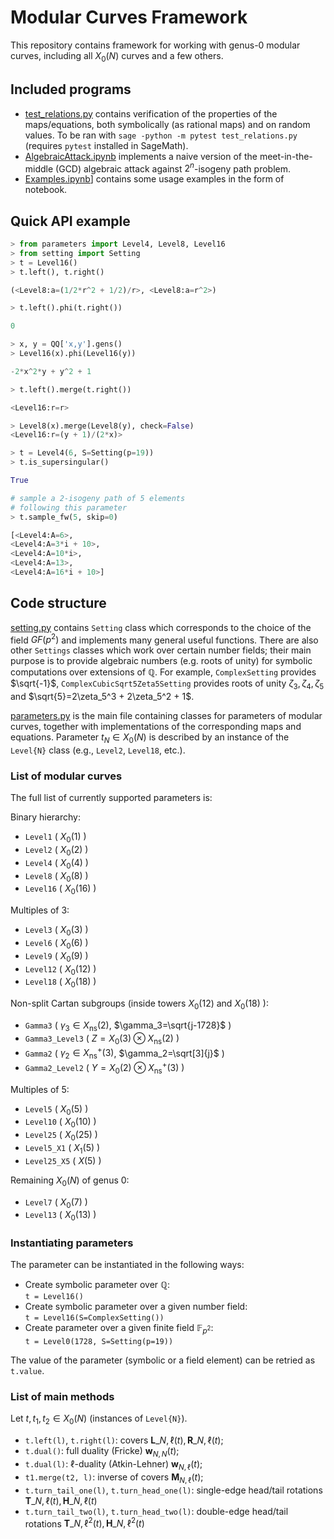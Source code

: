 # Modular Curves Framework

This repository contains framework for working with genus-0 modular curves, including all $X_0(N)$ curves and a few others.

## Included programs

- [test_relations.py](./test_relations.py) contains verification of the properties of the maps/equations, both symbolically (as rational maps) and on random values. To be ran with `sage -python -m pytest test_relations.py` (requires `pytest` installed in SageMath).
- [AlgebraicAttack.ipynb](./AlgebraicAttack.ipynb) implements a naive version of the meet-in-the-middle (GCD) algebraic attack against $2^n$-isogeny path problem.
- [Examples.ipynb](./Examples.ipynb)] contains some usage examples in the form of notebook.

## Quick API example

```python
> from parameters import Level4, Level8, Level16
> from setting import Setting
> t = Level16()
> t.left(), t.right()

(<Level8:a=(1/2*r^2 + 1/2)/r>, <Level8:a=r^2>)

> t.left().phi(t.right())

0

> x, y = QQ['x,y'].gens()
> Level16(x).phi(Level16(y))

-2*x^2*y + y^2 + 1

> t.left().merge(t.right())

<Level16:r=r>

> Level8(x).merge(Level8(y), check=False)
<Level16:r=(y + 1)/(2*x)>

> t = Level4(6, S=Setting(p=19))
> t.is_supersingular()

True

# sample a 2-isogeny path of 5 elements
# following this parameter
> t.sample_fw(5, skip=0)

[<Level4:A=6>,
<Level4:A=3*i + 10>,
<Level4:A=10*i>,
<Level4:A=13>,
<Level4:A=16*i + 10>]
```

## Code structure

[setting.py](./setting.py) contains `Setting` class which corresponds to the choice of the field $GF(p^2)$ and implements many general useful functions. There are also other `Settings` classes which work over certain number fields; their main purpose is to provide algebraic numbers (e.g. roots of unity) for symbolic computations over extensions of $\mathbb{Q}$. For example, `ComplexSetting` provides $\sqrt{-1}$, `ComplexCubicSqrt5Zeta5Setting` provides roots of unity $\zeta_3,\zeta_4,\zeta_5$ and $\sqrt{5}=2\zeta_5^3 + 2\zeta_5^2 + 1$.

[parameters.py](./parameters.py) is the main file containing classes for parameters of modular curves, together with implementations of the corresponding maps and equations. Parameter $t_N \in X_0(N)$ is described by an instance of the `Level{N}` class (e.g., `Level2`, `Level18`, etc.).

### List of modular curves

The full list of currently supported parameters is:

Binary hierarchy:
- `Level1` ( $X_0(1)$ )
- `Level2` ( $X_0(2)$ )
- `Level4` ( $X_0(4)$ )
- `Level8` ( $X_0(8)$ )
- `Level16` ( $X_0(16)$ )

Multiples of 3:
- `Level3` ( $X_0(3)$ )
- `Level6` ( $X_0(6)$ )
- `Level9` ( $X_0(9)$ )
- `Level12` ( $X_0(12)$ )
- `Level18` ( $X_0(18)$ )

Non-split Cartan subgroups (inside towers $X_0(12)$ and $X_0(18)$ ):
- `Gamma3` ( $\gamma_3 \in X_{\mathrm{ns}}(2)$, $\gamma_3=\sqrt{j-1728}$ )
- `Gamma3_Level3` ( $Z=X_0(3)\otimes X_{\mathrm{ns}}(2)$ )
- `Gamma2` ( $\gamma_2 \in X_{\mathrm{ns}}^+(3)$, $\gamma_2=\sqrt[3]{j}$ )
- `Gamma2_Level2` ( $Y=X_0(2)\otimes X_{\mathrm{ns}}^+(3)$ )

Multiples of 5:
- `Level5` ( $X_0(5)$ )
- `Level10` ( $X_0(10)$ )
- `Level25` ( $X_0(25)$ )
- `Level5_X1` ( $X_1(5)$ )
- `Level25_X5` ( $X(5)$ )

Remaining $X_0(N)$ of genus 0:
- `Level7` ( $X_0(7)$ )
- `Level13` ( $X_0(13)$ )


### Instantiating parameters

The parameter can be instantiated in the following ways:

- Create symbolic parameter over $\mathbb{Q}$:\
  `t = Level16()`
- Create symbolic parameter over a given number field:\
  `t = Level16(S=ComplexSetting())`
- Create parameter over a given finite field $\mathbb{F}_{p^2}$:\
  `t = Level0(1728, S=Setting(p=19))`

The value of the parameter (symbolic or a field element) can be retried as `t.value`.

### List of main methods

Let $t,t_1,t_2 \in X_0(N)$ (instances of `Level{N}`).

- `t.left(l)`, `t.right(l)`: covers $\mathbf{L}\_{N,\ell}(t),\mathbf{R}\_{N,\ell}(t)$;
- `t.dual()`: full duality (Fricke) $\mathbf{w}_{N,N}(t)$;
- `t.dual(l)`: $\ell$-duality (Atkin-Lehner) $\mathbf{w}_{N,\ell}(t)$;
- `t1.merge(t2, l)`: inverse of covers $\mathbf{M}_{N,\ell}(t)$;
- `t.turn_tail_one(l)`, `t.turn_head_one(l)`: single-edge head/tail rotations $\mathbf{T}\_{N,\ell}(t),\mathbf{H}\_{N,\ell}(t)$
- `t.turn_tail_two(l)`, `t.turn_head_two(l)`: double-edge head/tail rotations $\mathbf{T}\_{N,\ell^2}(t),\mathbf{H}\_{N,\ell^2}(t)$
